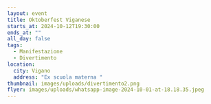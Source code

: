 ```yaml
---
layout: event
title: Oktoberfest Viganese
starts_at: 2024-10-12T19:30:00
ends_at: ""
all_day: false
tags:
  - Manifestazione
  - Divertimento
location:
  city: Vigano
  address: "Ex scuola materna "
thumbnail: images/uploads/divertimento2.png
flyer: images/uploads/whatsapp-image-2024-10-01-at-18.18.35.jpeg
---
```

